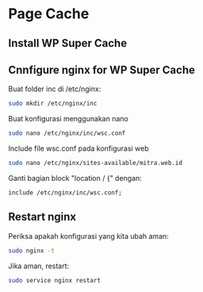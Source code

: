 # Page Cache

## Install WP Super Cache


## Cnnfigure nginx for WP Super Cache
Buat folder inc di /etc/nginx:
```bash
sudo mkdir /etc/nginx/inc
```

Buat konfigurasi menggunakan nano
```bash
sudo nano /etc/nginx/inc/wsc.conf
```

Include file wsc.conf pada konfigurasi web
```bash
sudo nano /etc/nginx/sites-available/mitra.web.id
```

Ganti bagian block "location / {" dengan:
```text
include /etc/nginx/inc/wsc.conf;
```


## Restart nginx
Periksa apakah konfigurasi yang kita ubah aman:
```bash
sudo nginx -t
```
Jika aman, restart:
```bash
sudo service nginx restart
```